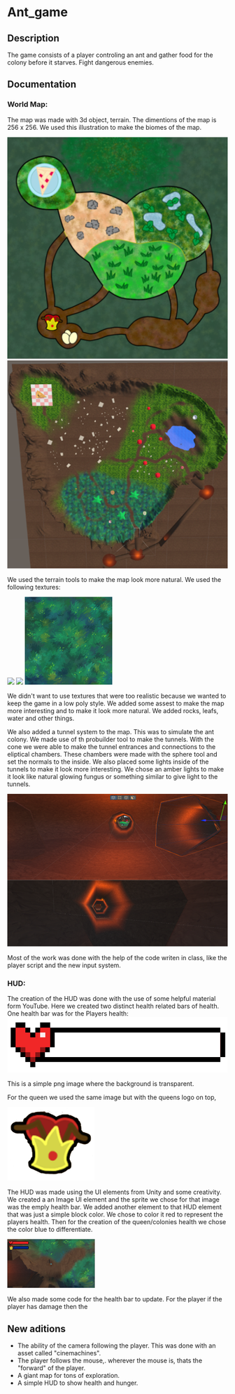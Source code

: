 # Ant_game

## Description

The game consists of a player controling an ant and gather food for the colony before it starves. Fight dangerous enemies.

## Documentation

### World Map:

The map was made with 3d object, terrain. The dimentions of the map is 256 x 256. We used this illustration to make the biomes of the map.

![map_diagam](Images/map_diagram.png) ![](Images/map.png)

We used the terrain tools to make the map look more natural. We used the following textures:

<img src="Assets/Textures/brown-clay-textured-background-earth-tone-diy-creative-art-minimal-style.jpg" height="200"/>
<img src="Assets/Textures/11059458_47056.jpg" width="200"/>
<img src="Assets/Textures/cgshare-book-grass-003.jpg" width="200"/>

We didn't want to use textures that were too realistic because we wanted to keep the game in a low poly style. We added some assest to make the map more interesting and to make it look more natural. We added rocks, leafs, water and other things.

We also added a tunnel system to the map. This was to simulate the ant colony. We made use of th probuilder tool to make the tunnels. With the cone we were able to make the tunnel entrances and connections to the eliptical chambers. These chambers were made with the sphere tool and set the normals to the inside. We also placed some lights inside of the tunnels to make it look more interesting. We chose an amber lights to make it look like natural glowing fungus or something similar to give light to the tunnels.

![](Images/tunnels.png)

Most of the work was done with the help of the code writen in class, like the player script and the new input system.

### HUD:

The creation of the HUD was done with the use of some helpful material form YouTube. Here we created two distinct health related bars of health. One health bar was for the Players health:
![](Assets/Health/Empty.png)

This is a simple png image where the background is transparent. 

For the queen we used the same image but with the queens logo on top,

<img src= "Assets/Health/Queen.png" width="200"/>

The HUD was made using the UI elements from Unity and some creativity. We created a an Image UI element and the sprite we chose for that image was the emply health bar. We added another element to that HUD element that was just a simple block color. We chose to color it red to represent the players health. Then for the creation of the queen/colonies health we chose the color blue to differentiate.


<img src="Images/hud.png" alt="Image of the HUD" width="200"/>

We also made some code for the health bar to update. For the player if the player has damage then the 

## New aditions
- The ability of the camera following the player. This was done with an asset called "cinemachines".
- The player follows the mouse,. wherever the mouse is, thats the "forward" of the player.
- A giant map for tons of exploration.
- A simple HUD to show health and hunger.
